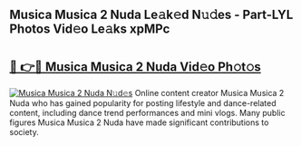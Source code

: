 ## Musica Musica 2 Nuda Le𝚊k𝚎d N𝚞𝚍es - Part-LYL Photos Vid𝚎o Le𝚊ks xpMPc

# <h2><a href="http://fbezxm6.evod.top/?m=Musica+Musica+2+Nuda">🔗 👉🔴 Musica Musica 2 Nuda Vid𝚎o Ph𝚘t𝚘s</a></h2>

[![Musica Musica 2 Nuda N𝚞d𝚎s](https://i.imgur.com/8V9OHl7.gif)](http://fbezxm6.evod.top/?m=Musica+Musica+2+Nuda)
Online content creator Musica Musica 2 Nuda who has gained popularity for posting lifestyle and dance-related content, including dance trend performances and mini vlogs. Many public figures Musica Musica 2 Nuda have made significant contributions to society. 
